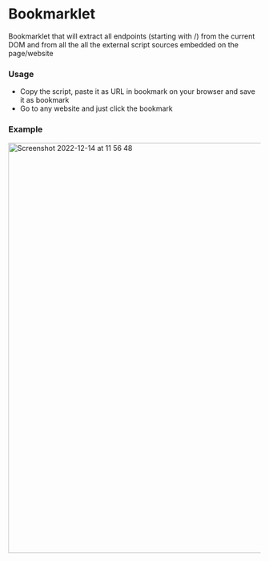 # Bookmarklet

Bookmarklet that will extract all endpoints (starting with /) from the current DOM and from all the all the external script sources embedded on the page/website

### Usage
- Copy the script, paste it as URL in bookmark on your browser and save it as bookmark
- Go to any website and just click the bookmark

### Example
<img width="818" alt="Screenshot 2022-12-14 at 11 56 48" src="https://user-images.githubusercontent.com/26263598/207502142-3001b514-3326-4eb8-9764-2d1dd9f34ed7.png">
